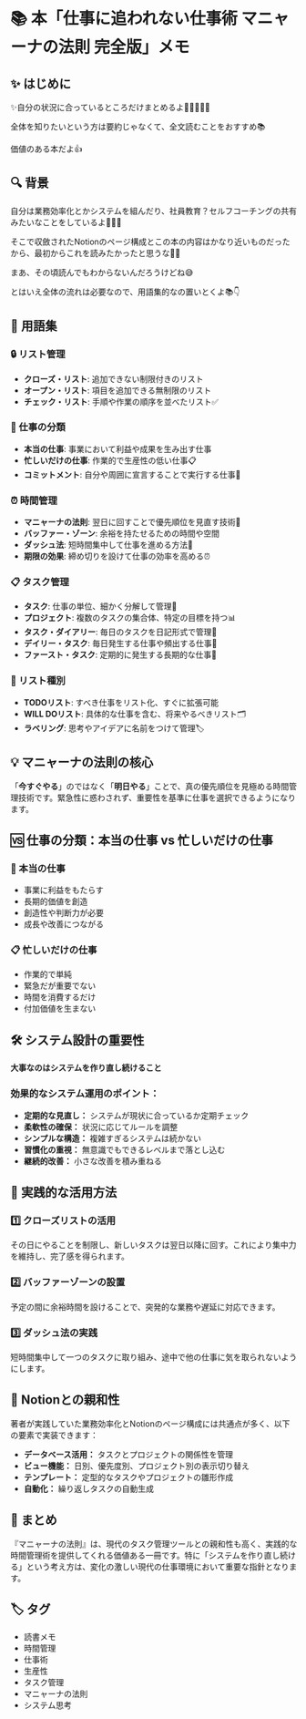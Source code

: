 # 📚 本「仕事に追われない仕事術 マニャーナの法則 完全版」メモ

## ✨ はじめに

✨自分の状況に合っているところだけまとめるよ🐳🐘🐙🌱✨

全体を知りたいという方は要約じゃなくて、全文読むことをおすすめ📚

価値のある本だよ👍

## 🔍 背景

自分は業務効率化とかシステムを組んだり、社員教育？セルフコーチングの共有みたいなことをしているよ👨‍💼💡

そこで収斂されたNotionのページ構成とこの本の内容はかなり近いものだったから、最初からこれを読みたかったと思うな📖✨

まあ、その頃読んでもわからないんだろうけどね😅

とはいえ全体の流れは必要なので、用語集的なの置いとくよ📚👇

## 📖 用語集

### 🔒 リスト管理
- **クローズ・リスト**: 追加できない制限付きのリスト
- **オープン・リスト**: 項目を追加できる無制限のリスト
- **チェック・リスト**: 手順や作業の順序を並べたリスト✅

### 💼 仕事の分類
- **本当の仕事**: 事業において利益や成果を生み出す仕事
- **忙しいだけの仕事**: 作業的で生産性の低い仕事📋
- **コミットメント**: 自分や周囲に宣言することで実行する仕事📢

### ⏰ 時間管理
- **マニャーナの法則**: 翌日に回すことで優先順位を見直す技術📅
- **バッファー・ゾーン**: 余裕を持たせるための時間や空間
- **ダッシュ法**: 短時間集中して仕事を進める方法💨
- **期限の効果**: 締め切りを設けて仕事の効率を高める⏰

### 📋 タスク管理
- **タスク**: 仕事の単位、細かく分解して管理📝
- **プロジェクト**: 複数のタスクの集合体、特定の目標を持つ📊
- **タスク・ダイアリー**: 毎日のタスクを日記形式で管理📔
- **デイリー・タスク**: 毎日発生する仕事や頻出する仕事📆
- **ファースト・タスク**: 定期的に発生する長期的な仕事🔄

### 📝 リスト種別
- **TODOリスト**: すべき仕事をリスト化、すぐに拡張可能
- **WILL DOリスト**: 具体的な仕事を含む、将来やるべきリスト🗂️
- **ラベリング**: 思考やアイデアに名前をつけて管理🏷️

## 💡 マニャーナの法則の核心

「**今すぐやる**」のではなく「**明日やる**」ことで、真の優先順位を見極める時間管理技術です。緊急性に惑わされず、重要性を基準に仕事を選択できるようになります。

## 🆚 仕事の分類：本当の仕事 vs 忙しいだけの仕事

### 💼 本当の仕事
- 事業に利益をもたらす
- 長期的価値を創造
- 創造性や判断力が必要
- 成長や改善につながる

### 📋 忙しいだけの仕事
- 作業的で単純
- 緊急だが重要でない
- 時間を消費するだけ
- 付加価値を生まない

## 🛠️ システム設計の重要性

**大事なのはシステムを作り直し続けること**

### 効果的なシステム運用のポイント：

- **定期的な見直し：** システムが現状に合っているか定期チェック
- **柔軟性の確保：** 状況に応じてルールを調整
- **シンプルな構造：** 複雑すぎるシステムは続かない
- **習慣化の重視：** 無意識でもできるレベルまで落とし込む
- **継続的改善：** 小さな改善を積み重ねる

## 🎯 実践的な活用方法

### 1️⃣ クローズリストの活用
その日にやることを制限し、新しいタスクは翌日以降に回す。これにより集中力を維持し、完了感を得られます。

### 2️⃣ バッファーゾーンの設置
予定の間に余裕時間を設けることで、突発的な業務や遅延に対応できます。

### 3️⃣ ダッシュ法の実践
短時間集中して一つのタスクに取り組み、途中で他の仕事に気を取られないようにします。

## 🔗 Notionとの親和性

著者が実践していた業務効率化とNotionのページ構成には共通点が多く、以下の要素で実装できます：

- **データベース活用：** タスクとプロジェクトの関係性を管理
- **ビュー機能：** 日別、優先度別、プロジェクト別の表示切り替え
- **テンプレート：** 定型的なタスクやプロジェクトの雛形作成
- **自動化：** 繰り返しタスクの自動生成

## 🎉 まとめ

『マニャーナの法則』は、現代のタスク管理ツールとの親和性も高く、実践的な時間管理術を提供してくれる価値ある一冊です。特に「システムを作り直し続ける」という考え方は、変化の激しい現代の仕事環境において重要な指針となります。

## 🏷️ タグ

- 読書メモ
- 時間管理
- 仕事術
- 生産性
- タスク管理
- マニャーナの法則
- システム思考